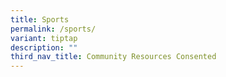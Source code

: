 ```yaml
---
title: Sports
permalink: /sports/
variant: tiptap
description: ""
third_nav_title: Community Resources Consented
---
```


